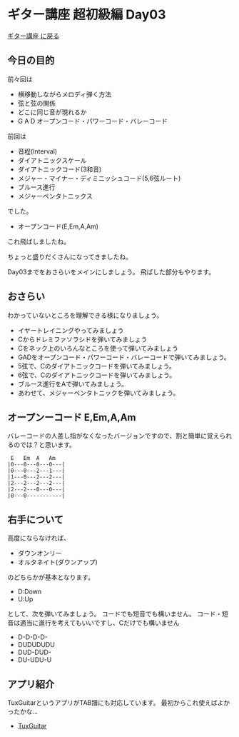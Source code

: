 # ギター講座 超初級編 Day03

[ギター講座 に戻る](./index.md)

## 今日の目的
前々回は
- 横移動しながらメロディ弾く方法
- 弦と弦の関係
- どこに同じ音が現れるか
- G A D オープンコード・パワーコード・バレーコード

前回は
- 音程(Interval)
- ダイアトニックスケール
- ダイアトニックコード(3和音)
- メジャー・マイナー・ディミニッシュコード(5,6弦ルート)
- ブルース進行
- メジャーペンタトニックス

でした。
- オープンコード(E,Em,A,Am)
  
これ飛ばしましたね。

ちょっと盛りだくさんになってきましたね。

Day03までをおさらいをメインにしましょう。
飛ばした部分もやります。

## おさらい
わかっていないところを理解できる様になりましょう。

- イヤートレイニングやってみましょう
- Cからドレミファソラシドを弾いてみましょう
- Cをネック上のいろんなところを使って弾いてみましょう
- GADをオープンコード・パワーコード・バレーコードで弾いてみましょう。
- 5弦で、Cのダイアトニックコードを弾いてみましょう。
- 6弦で、Cのダイアトニックコードを弾いてみましょう。
- ブルース進行をAで弾いてみましょう。
- あわせて、メジャーペンタトニックを弾いてみましょう。



## オープンーコード E,Em,A,Am

バレーコードの人差し指がなくなったバージョンですので、割と簡単に覚えられるのでは？と思います。

```
 E   Em  A   Am  
|0---0---0---0---|
|0---0---2---1---|
|1---0---2---2---|
|2---2---2---2---|
|2---2---0---0---|
|0---0-----------|
```

## 右手について
高度にならなければ、
- ダウンオンリー
- オルタネイト(ダウンアップ)

のどちらかが基本となります。
- D:Down
- U:Up

として、次を弾いてみましょう。
コードでも短音でも構いません。
コード・短音は適当に進行を考えてもいいですし、Cだけでも構いません

- D-D-D-D-
- DUDUDUDU
- DUD-DUD-
- DU-UDU-U

## アプリ紹介
TuxGuitarというアプリがTAB譜にも対応しています。
最初からこれ使えばよかったかな...
- [TuxGuitar](https://sourceforge.net/projects/tuxguitar/)
